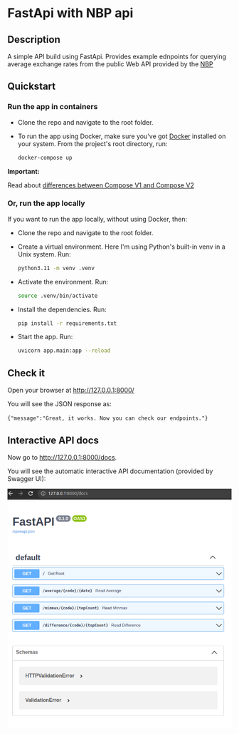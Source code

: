 # FastApi with NBP api

## Description

A simple API build using FastApi. Provides example ednpoints for querying average exchange rates from the public Web API
provided by the [NBP](http://api.nbp.pl/en.html)

## Quickstart

### Run the app in containers

* Clone the repo and navigate to the root folder.

* To run the app using Docker, make sure you've got [Docker](https://www.docker.com/) installed on your
  system. From the project's root directory, run:

    ```bash
    docker-compose up
    ```

**Important:**

Read
about [differences between Compose V1 and Compose V2](https://docs.docker.com/compose/compose-v2/#differences-between-compose-v1-and-compose-v2)

### Or, run the app locally

If you want to run the app locally, without using Docker, then:

* Clone the repo and navigate to the root folder.

* Create a virtual environment. Here I'm using Python's built-in venv in a Unix system.
  Run:

    ```bash
    python3.11 -m venv .venv
    ```

* Activate the environment. Run:

    ```bash
    source .venv/bin/activate
    ```


* Install the dependencies. Run:

    ```bash
    pip install -r requirements.txt
    ```

* Start the app. Run:

    ```bash
    uvicorn app.main:app --reload
    ```

## Check it

Open your browser at http://127.0.0.1:8000/

You will see the JSON response as:

`{"message":"Great, it works. Now you can check our endpoints."}`

## Interactive API docs

Now go to http://127.0.0.1:8000/docs.

You will see the automatic interactive API documentation (provided by Swagger UI):

![img.png](app/img/img.png)
